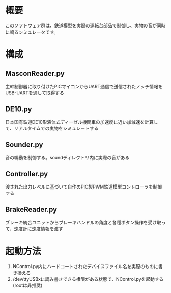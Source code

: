 # 概要
このソフトウェア群は、鉄道模型を実際の運転台部品で制御し、実物の音が同時に鳴るシミュレータです。

# 構成
## MasconReader.py
主幹制御器に取り付けたPICマイコンからUART通信で送信されたノッチ情報をUSB-UARTを通して取得する

## DE10.py
日本国有鉄道DE10形液体式ディーゼル機関車の加速度に近い加減速を計算して、リアルタイムでの実物をシミュレートする

## Sounder.py
音の鳴動を制御する。soundディレクトリ内に実際の音がある

## Controller.py
渡された出力レベルに基づいて自作のPIC製PWM鉄道模型コントローラを制御する

## BrakeReader.py
ブレーキ統合ユニットからブレーキハンドルの角度と各種ボタン操作を受け取って、速度計に速度情報を渡す

# 起動方法
1. NControl.py内にハードコートされたデバイスファイル名を実際のものに書き換える
1. /dev/ttyUSBxに読み書きできる権限がある状態で、NControl.pyを起動する (rootは非推奨)
